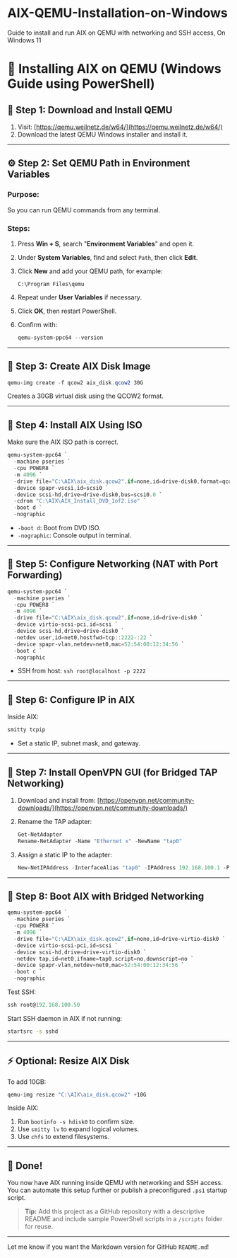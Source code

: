 # AIX-QEMU-Installation-on-Windows
Guide to install and run AIX on QEMU with networking and SSH access, On Windows 11
# 📄 Installing AIX on QEMU (Windows Guide using PowerShell)

## 📅 Step 1: Download and Install QEMU

1. Visit: [https://qemu.weilnetz.de/w64/](https://qemu.weilnetz.de/w64/)
2. Download the latest QEMU Windows installer and install it.

---

## ⚙️ Step 2: Set QEMU Path in Environment Variables

### Purpose:

So you can run QEMU commands from any terminal.

### Steps:

1. Press **Win + S**, search "**Environment Variables**" and open it.
2. Under **System Variables**, find and select `Path`, then click **Edit**.
3. Click **New** and add your QEMU path, for example:


   ```
   C:\Program Files\qemu
   ```
4. Repeat under **User Variables** if necessary.
5. Click **OK**, then restart PowerShell.
6. Confirm with:

   ```powershell
   qemu-system-ppc64 --version
   ```

---

## 📀 Step 3: Create AIX Disk Image

```powershell
qemu-img create -f qcow2 aix_disk.qcow2 30G
```

Creates a 30GB virtual disk using the QCOW2 format.

---

## 💽 Step 4: Install AIX Using ISO

Make sure the AIX ISO path is correct.

```powershell
qemu-system-ppc64 `
  -machine pseries `
  -cpu POWER8 `
  -m 4096 `
  -drive file="C:\AIX\aix_disk.qcow2",if=none,id=drive-disk0,format=qcow2 `
  -device spapr-vscsi,id=scsi0 `
  -device scsi-hd,drive=drive-disk0,bus=scsi0.0 `
  -cdrom "C:\AIX\AIX_Install_DVD_1of2.iso" `
  -boot d `
  -nographic
```

* `-boot d`: Boot from DVD ISO.
* `-nographic`: Console output in terminal.

---

## 📡 Step 5: Configure Networking (NAT with Port Forwarding)

```powershell
qemu-system-ppc64 `
  -machine pseries `
  -cpu POWER8 `
  -m 4096 `
  -drive file="C:\AIX\aix_disk.qcow2",if=none,id=drive-disk0 `
  -device virtio-scsi-pci,id=scsi `
  -device scsi-hd,drive=drive-disk0 `
  -netdev user,id=net0,hostfwd=tcp::2222-:22 `
  -device spapr-vlan,netdev=net0,mac=52:54:00:12:34:56 `
  -boot c `
  -nographic
```

* SSH from host: `ssh root@localhost -p 2222`

---

## 🧠 Step 6: Configure IP in AIX

Inside AIX:

```bash
smitty tcpip
```

* Set a static IP, subnet mask, and gateway.

---

## 🔌 Step 7: Install OpenVPN GUI (for Bridged TAP Networking)

1. Download and install from: [https://openvpn.net/community-downloads/](https://openvpn.net/community-downloads/)
2. Rename the TAP adapter:

   ```powershell
   Get-NetAdapter
   Rename-NetAdapter -Name "Ethernet x" -NewName "tap0"
   ```
3. Assign a static IP to the adapter:

   ```powershell
   New-NetIPAddress -InterfaceAlias "tap0" -IPAddress 192.168.100.1 -PrefixLength 24
   ```

---

## 🚀 Step 8: Boot AIX with Bridged Networking

```powershell
qemu-system-ppc64 `
  -machine pseries `
  -cpu POWER8 `
  -m 4096 `
  -drive file="C:\AIX\aix_disk.qcow2",if=none,id=drive-virtio-disk0 `
  -device virtio-scsi-pci,id=scsi `
  -device scsi-hd,drive=drive-virtio-disk0 `
  -netdev tap,id=net0,ifname=tap0,script=no,downscript=no `
  -device spapr-vlan,netdev=net0,mac=52:54:00:12:34:56 `
  -boot c `
  -nographic
```

Test SSH:

```powershell
ssh root@192.168.100.50
```

Start SSH daemon in AIX if not running:

```bash
startsrc -s sshd
```

---

## ⚡ Optional: Resize AIX Disk

To add 10GB:

```powershell
qemu-img resize "C:\AIX\aix_disk.qcow2" +10G
```

Inside AIX:

1. Run `bootinfo -s hdisk0` to confirm size.
2. Use `smitty lv` to expand logical volumes.
3. Use `chfs` to extend filesystems.

---

## 🚀 Done!

You now have AIX running inside QEMU with networking and SSH access. You can automate this setup further or publish a preconfigured `.ps1` startup script.

> **Tip:** Add this project as a GitHub repository with a descriptive README and include sample PowerShell scripts in a `/scripts` folder for reuse.

---

Let me know if you want the Markdown version for GitHub `README.md`!
